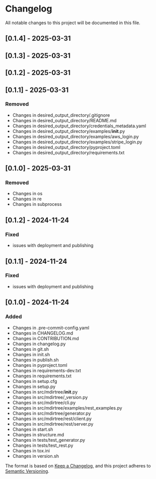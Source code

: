 # Changelog

All notable changes to this project will be documented in this file.

## [0.1.4] - 2025-03-31

## [0.1.3] - 2025-03-31

## [0.1.2] - 2025-03-31

## [0.1.1] - 2025-03-31

### Removed
- Changes in desired_output_directory/.gitignore
- Changes in desired_output_directory/README.md
- Changes in desired_output_directory/credentials_metadata.yaml
- Changes in desired_output_directory/examples/__init__.py
- Changes in desired_output_directory/examples/aws_login.py
- Changes in desired_output_directory/examples/stripe_login.py
- Changes in desired_output_directory/pyproject.toml
- Changes in desired_output_directory/requirements.txt

## [0.1.0] - 2025-03-31

### Removed
- Changes in os
- Changes in re
- Changes in subprocess

## [0.1.2] - 2024-11-24

### Fixed
- issues with deployment and publishing


## [0.1.1] - 2024-11-24

### Fixed
- issues with deployment and publishing

## [0.1.0] - 2024-11-24

### Added
- Changes in .pre-commit-config.yaml
- Changes in CHANGELOG.md
- Changes in CONTRIBUTION.md
- Changes in changelog.py
- Changes in git.sh
- Changes in init.sh
- Changes in publish.sh
- Changes in pyproject.toml
- Changes in requirements-dev.txt
- Changes in requirements.txt
- Changes in setup.cfg
- Changes in setup.py
- Changes in src/mdirtree/__init__.py
- Changes in src/mdirtree/_version.py
- Changes in src/mdirtree/cli.py
- Changes in src/mdirtree/examples/rest_examples.py
- Changes in src/mdirtree/generator.py
- Changes in src/mdirtree/rest/client.py
- Changes in src/mdirtree/rest/server.py
- Changes in start.sh
- Changes in structure.md
- Changes in tests/test_generator.py
- Changes in tests/test_rest.py
- Changes in tox.ini
- Changes in version.sh

The format is based on [Keep a Changelog](https://keepachangelog.com/en/1.0.0/),
and this project adheres to [Semantic Versioning](https://semver.org/spec/v2.0.0.html).

